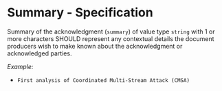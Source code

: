 # Summary - Specification

Summary of the acknowledgment (`summary`) of value type `string` with 1 or more
characters SHOULD represent any contextual details the document producers wish
to make known about the acknowledgment or acknowledged parties.

*Example:*

* `First analysis of Coordinated Multi-Stream Attack (CMSA)`
